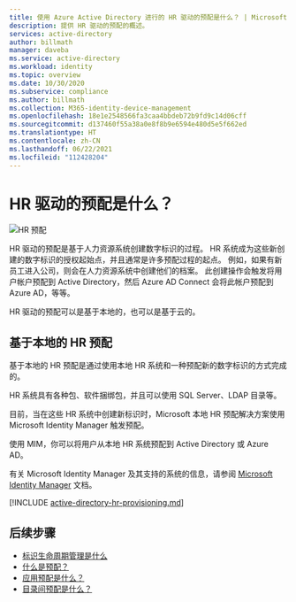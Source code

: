 ```yaml
---
title: 使用 Azure Active Directory 进行的 HR 驱动的预配是什么？ | Microsoft Docs
description: 提供 HR 驱动的预配的概述。
services: active-directory
author: billmath
manager: daveba
ms.service: active-directory
ms.workload: identity
ms.topic: overview
ms.date: 10/30/2020
ms.subservice: compliance
ms.author: billmath
ms.collection: M365-identity-device-management
ms.openlocfilehash: 18e1e2548566fa3caa4bbdeb72b9fd9c14d06cff
ms.sourcegitcommit: d137460f55a38a0e8f8b9e6594e480d5e5f662ed
ms.translationtype: HT
ms.contentlocale: zh-CN
ms.lasthandoff: 06/22/2021
ms.locfileid: "112428204"
---
```

# <a name="what-is-hr-driven-provisioning"></a>HR 驱动的预配是什么？

![HR 预配](./media/what-is-hr-driven-provisioning/cloud2a.png)

HR 驱动的预配是基于人力资源系统创建数字标识的过程。  HR 系统成为这些新创建的数字标识的授权起始点，并且通常是许多预配过程的起点。  例如，如果有新员工进入公司，则会在人力资源系统中创建他们的档案。  此创建操作会触发将用户帐户预配到 Active Directory，然后 Azure AD Connect 会将此帐户预配到 Azure AD，等等。

HR 驱动的预配可以是基于本地的，也可以是基于云的。

## <a name="on-premises-based-hr-provisioning"></a>基于本地的 HR 预配
基于本地的 HR 预配是通过使用本地 HR 系统和一种预配新的数字标识的方式完成的。

HR 系统具有各种包、软件捆绑包，并且可以使用 SQL Server、LDAP 目录等。

目前，当在这些 HR 系统中创建新标识时，Microsoft 本地 HR 预配解决方案使用 Microsoft Identity Manager 触发预配。

使用 MIM，你可以将用户从本地 HR 系统预配到 Active Directory 或 Azure AD。

有关 Microsoft Identity Manager 及其支持的系统的信息，请参阅 [Microsoft Identity Manager](/microsoft-identity-manager/microsoft-identity-manager-2016) 文档。

[!INCLUDE [active-directory-hr-provisioning.md](../../../includes/active-directory-hr-provisioning.md)]



## <a name="next-steps"></a>后续步骤 
- [标识生命周期管理是什么](what-is-identity-lifecycle-management.md)
- [什么是预配？](what-is-provisioning.md)
- [应用预配是什么？](what-is-app-provisioning.md)
- [目录间预配是什么？](what-is-inter-directory-provisioning.md)